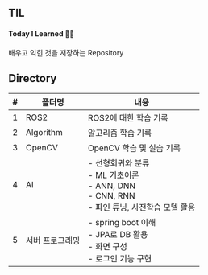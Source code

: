 ## TIL
#### Today I Learned ✍🏻
배우고 익힌 것을 저장하는 Repository


## Directory
| #   | 폴더명   | 내용   |
|-----|---------|---------|
| 1   | ROS2   | ROS2에 대한 학습 기록 |
| 2   | Algorithm  | 알고리즘 학습 기록 |
| 3   | OpenCV  | OpenCV 학습 및 실습 기록 |
| 4   | AI      | - 선형회귀와 분류<br>- ML 기초이론<br>- ANN, DNN<br>- CNN, RNN<br>- 파인 튜닝, 사전학습 모델 활용 |
| 5   | 서버 프로그래밍 | - spring boot 이해<br>- JPA로 DB 활용<br>- 화면 구성<br>- 로그인 기능 구현|
